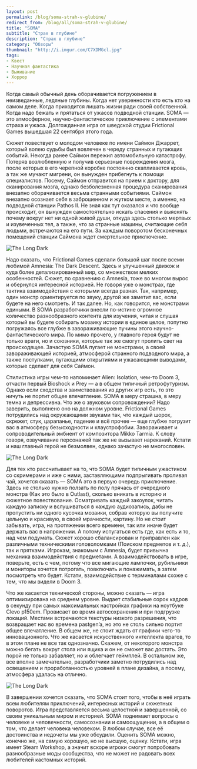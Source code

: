 ```yaml
---
layout: post
permalink: /blog/soma-strah-v-glubine/
redirect_from: /blog/all/soma-strah-v-glubine/
title: "SOMA"
subtitle: "Страх в глубине"
description: "Страх в глубине"
category: "Обзоры"
thumbnail: "http://i.imgur.com/C7XDMGcl.jpg"
tags:
- Квест
- Научная фантастика
- Выживание
- Хоррор
---
```


Когда самый обычный день оборачивается погружением в неизведанные, ледяные глубины. Когда нет уверенности кто есть кто на самом деле. Когда приходится лишать жизни ради своей собственной. Когда надо бежать и прятаться от ужасов подводной станции. SOMA — это атмосферное, научно-фантастическое приключение с элементами страха и ужаса. Долгожданная игра от шведской студии Frictional Games вышедшая 22 сентября этого года.

Сюжет повествует о молодом человеке по имени Саймон Джаррет, который волею судьбы был вовлечен в череду странных и пугающих событий. Некогда ранее Саймон пережил автомобильную катастрофу. Потеряв возлюбленную и получив серьезные повреждения мозга, после которых в его черепной коробке постоянно скапливается кровь, а так же мучают мигрени, он вынужден прибегнуть к помощи специалистов. Посему, Саймон отправится на прием к доктору, для сканирования мозга, однако безболезненная процедура сканирования внезапно оборачивается весьма странными событиями. Саймон внезапно осознает себя в заброшенном и жутком месте, а именно, на подводной станции Pathos II. Не зная как тут оказался и что вообще происходит, он вынужден самостоятельно искать спасения и выяснять почему вокруг нет ни одной живой души, откуда здесь столько мертвых и изувеченных тел, а также, что за странные машины, считающие себя людьми, встречаются на его пути. За каждым поворотом бесконечных помещений станции Саймона ждет смертельное приключение.

![The Long Dark](http://i.imgur.com/C7XDMGc.jpg)

Надо сказать, что Frictional Games сделали большой шаг после всеми любимой Amnesia: The Dark Descent. Здесь и улучшенный движок и куда более детализированный мир, со множеством мелких особенностей. Сюжет, по сравнению с Amnesia, тоже во многом вырос и обернулся интересной историей. Не говоря уже о монстрах, где тактика взаимодействия с которыми всегда разная. Так, например, один монстр ориентируется по звуку, другой же заметит вас, если будете на него смотреть. И так далее. Но, как говорится, не монстрами едиными. В SOMA разработчики внесли по-истине огромное количество разнообразного контента для изучения, читая и слушая который вы будете собирать мозаику истории в единое целое, попутно погружаясь все глубже в завораживающие пучины этого научно-фантастического мира. По мимо прочего, у главного героя будут не только враги, но и союзники, которые так же смогут пролить свет на происходящее. Зачастую SOMA пугает не монстрами, а своей завораживающей историей, атмосферой странного подводного мира, а также поступками, пугающими открытиями и ужасающими выводами, которые сделает для себя Саймон.

Стилистика игры чем-то напоминает Alien: Isolation, чем-то Doom 3, отчасти первый Bioshock и Prey — а в общем типичный ретрофутуризм. Однако если сходства и заимствования из других игр есть, то это ничуть не портит общее впечатление. SOMA в меру страшна, в меру темна и депрессивна. Что же о звуковом сопровождении? Надо заверить, выполнено оно на должном уровне. Frictional Games потрудились над окружающими звуками так, что каждый шорох, скрежет, стук, царапанье, падение и всё прочее — еще глубже погрузит вас в атмосферу безысходности и клаустрофобии. Завораживает и сопроводительный эмбиент от композитора Mikko Tarmia. К слову говоря, озвучивание персонажей так же не вызывает нареканий. Кстати и наш главный герой не безмолвен, однако зачастую не многословен.

![The Long Dark](http://i.imgur.com/SSaDmcZ.jpg)

Для тех кто рассчитывает на то, что SOMA будет типичным ужастиком со скримерами и иже с ними, заставляющими подпрыгивать проливая чай, хочется сказать — SOMA это в первую очередь приключение. Здесь не столько нужно ползать по полу прячась от очередного монстра (Как это было в Outlast), сколько вникать в историю и сюжетное повествование. Осматривать каждый закоулок, читать каждую записку и вслушиваться в каждую аудиозапись, дабы не пропустить ни одного кусочка мозаики, собрав которую вы получите цельную и красивую, в своей мрачности, картину. Но не стоит забывать, игра, на протяжении всего времени, так или иначе будет держать вас в напряжении. А потому испугаться есть где, как есть и то, над чем подумать. Сюжет хорошо сбалансирован и приправлен как различными техническими головоломками (Поиском предметов и т. д.), так и прятками. Игрокам, знакомым с Amnesia, будет привычна механика взаимодействия с предметами. А взаимодействовать в игре, поверьте, есть с чем, потому что все мигающие лампочки, рубильники и мониторы хочется потрогать, повключать и понажимать, а затем посмотреть что будет. Кстати, взаимодействие с терминалами схоже с тем, что мы видели в Doom 3.

Что же касается технической стороны, можно сказать — игра оптимизирована на среднем уровне. Выдает стабильные сорок кадров в секунду при самых максимальных настройках графики на ноутбуке Clevo p150em. Провисает во время автосохранения и при подгрузке локаций. Местами встречаются текстуры низкого разрешения, что возвращает нас во времена pastgen’a, но это не столь сильно портит общее впечатление. В общем же, не стоит ждать от графики чего-то инновационного. Что же касается искусственного интеллекта врагов, то в этом плане не все так однозначно. Скажем, от некоторого монстра можно бегать вокруг стола или ящика и он не сможет вас достать. Это порой не только забавляет, но и облегчает геймплей. В остальном же, все вполне замечательно, разработчики заметно потрудились над освещением и проработанностью уровней в плане дизайна, а посему, атмосфера удалась на отлично.

![The Long Dark](http://i.imgur.com/pjZkVyj.jpg)

В завершении хочется сказать, что SOMA стоит того, чтобы в неё играть всем любителям приключений, интересных историй и сюжетных поворотов. Игра представляется весьма целостной и завершенной, со своим уникальным миром и историей. SOMA поднимает вопросы о человеке и человечности, самосознании и самоощущении, а в общем о том, что делает человека человеком. В любом случае, все её достоинства и недочеты мы уже обсудили. Оценить SOMA можно, конечно же, на самую хорошую, но не высшую, оценку. Кстати, игра имеет Steam Workshop, а значит вскоре игроки смогут попробовать разнообразные моды сообщества, что не может не радовать всех любителей кастомных историй.